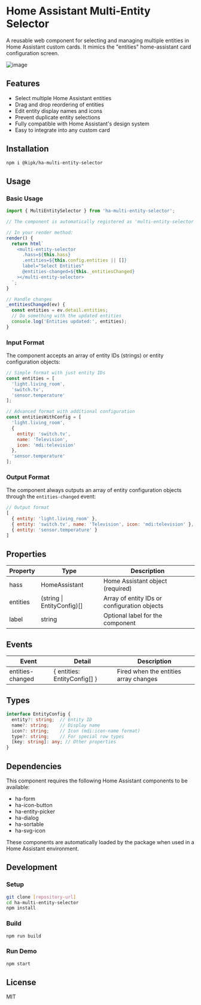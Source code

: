 # Home Assistant Multi-Entity Selector

A reusable web component for selecting and managing multiple entities in Home Assistant custom cards.
It mimics the "entities" home-assistant card configuration screen.

![image](https://github.com/user-attachments/assets/6d4d58de-0ccf-46d5-bdc5-2c9dcaf33a7b)


## Features

- Select multiple Home Assistant entities
- Drag and drop reordering of entities
- Edit entity display names and icons
- Prevent duplicate entity selections
- Fully compatible with Home Assistant's design system
- Easy to integrate into any custom card

## Installation

```bash
npm i @kipk/ha-multi-entity-selector
```

## Usage

### Basic Usage

```js
import { MultiEntitySelector } from 'ha-multi-entity-selector';

// The component is automatically registered as 'multi-entity-selector'

// In your render method:
render() {
  return html`
    <multi-entity-selector
      .hass=${this.hass}
      .entities=${this.config.entities || []}
      label="Select Entities"
      @entities-changed=${this._entitiesChanged}
    ></multi-entity-selector>
  `;
}

// Handle changes
_entitiesChanged(ev) {
  const entities = ev.detail.entities;
  // Do something with the updated entities
  console.log('Entities updated:', entities);
}
```

### Input Format

The component accepts an array of entity IDs (strings) or entity configuration objects:

```js
// Simple format with just entity IDs
const entities = [
  'light.living_room',
  'switch.tv',
  'sensor.temperature'
];

// Advanced format with additional configuration
const entitiesWithConfig = [
  'light.living_room',
  {
    entity: 'switch.tv',
    name: 'Television',
    icon: 'mdi:television'
  },
  'sensor.temperature'
];
```

### Output Format

The component always outputs an array of entity configuration objects through the `entities-changed` event:

```js
// Output format
[
  { entity: 'light.living_room' },
  { entity: 'switch.tv', name: 'Television', icon: 'mdi:television' },
  { entity: 'sensor.temperature' }
]
```

## Properties

| Property  | Type                          | Description                                      |
|-----------|-------------------------------|--------------------------------------------------|
| hass      | HomeAssistant                 | Home Assistant object (required)                 |
| entities  | (string \| EntityConfig)[]    | Array of entity IDs or configuration objects     |
| label     | string                        | Optional label for the component                 |

## Events

| Event             | Detail                       | Description                                      |
|-------------------|------------------------------|--------------------------------------------------|
| entities-changed  | { entities: EntityConfig[] } | Fired when the entities array changes            |

## Types

```ts
interface EntityConfig {
  entity?: string;  // Entity ID
  name?: string;    // Display name
  icon?: string;    // Icon (mdi:icon-name format)
  type?: string;    // For special row types
  [key: string]: any; // Other properties
}
```

## Dependencies

This component requires the following Home Assistant components to be available:

- ha-form
- ha-icon-button
- ha-entity-picker
- ha-dialog
- ha-sortable
- ha-svg-icon

These components are automatically loaded by the package when used in a Home Assistant environment.

## Development

### Setup

```bash
git clone [repository-url]
cd ha-multi-entity-selector
npm install
```

### Build

```bash
npm run build
```

### Run Demo

```bash
npm start
```

## License

MIT
